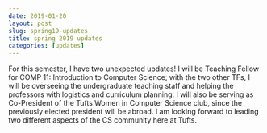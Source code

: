 ```yaml
---
date: 2019-01-20
layout: post
slug: spring19-updates
title: spring 2019 updates
categories: [updates]
---
```

For this semester, I have two unexpected updates! I will be Teaching Fellow for COMP 11: Introduction to Computer Science; with the two other TFs, I will be overseeing the undergraduate teaching staff and helping the professors with logistics and curriculum planning. I will also be serving as Co-President of the Tufts Women in Computer Science club, since the previously elected president will be abroad. I am looking forward to leading two different aspects of the CS community here at Tufts. 